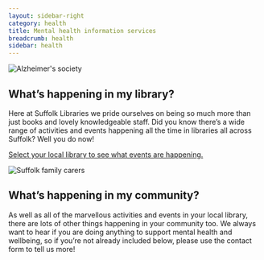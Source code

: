 ```yaml
---
layout: sidebar-right
category: health
title: Mental health information services
breadcrumb: health
sidebar: health
---
```

![Alzheimer&#039;s society](http://suffolklibraries.co.uk/wp-content/uploads/2016/01/featured-alzheimers-society.jpg)

## What’s happening in my library?

Here at Suffolk Libraries we pride ourselves on being so much more than just books and lovely knowledgeable staff. Did you know there’s a wide range of activities and events happening all the time in libraries all across Suffolk? Well you do now!

[Select your local library to see what events are happening.](/branches/)

![Suffolk family carers](http://suffolklibraries.co.uk/wp-content/uploads/2016/01/featured-suffolk-family-carers.jpg)

## What’s happening in my community?

As well as all of the marvellous activities and events in your local library, there are lots of other things happening in your community too. We always want to hear if you are doing anything to support mental health and wellbeing, so if you’re not already included below, please use the contact form to tell us more!
